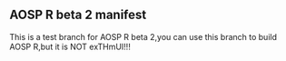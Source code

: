 ## AOSP R beta 2 manifest
This is a test branch for AOSP R beta 2,you can use this branch to build AOSP R,but it is NOT exTHmUI!!!